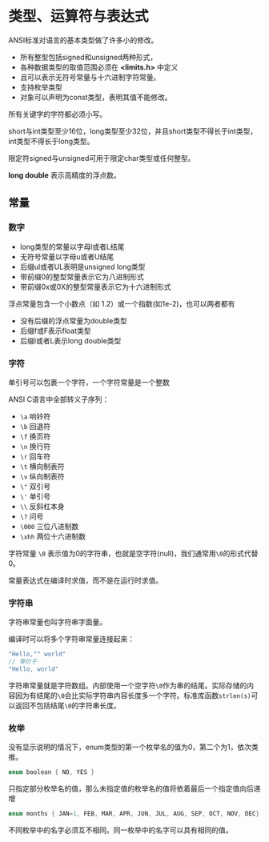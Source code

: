 # 类型、运算符与表达式

ANSI标准对语言的基本类型做了许多小的修改。

- 所有整型包括signed和unsigned两种形式，
- 各种数据类型的取值范围必须在 **<limits.h>** 中定义
- 且可以表示无符号常量与十六进制字符常量。
- 支持枚举类型
- 对象可以声明为const类型，表明其值不能修改。

所有关键字的字符都必须小写。

short与int类型至少16位，long类型至少32位，并且short类型不得长于int类型，int类型不得长于long类型。

限定符signed与unsigned可用于限定char类型或任何整型。

**long double** 表示高精度的浮点数。

## 常量

### 数字

- long类型的常量以字母l或者L结尾
- 无符号常量以字母u或者U结尾
- 后缀ul或者UL表明是unsigned long类型
- 带前缀0的整型常量表示它为八进制形式
- 带前缀0x或0X的整型常量表示它为十六进制形式

浮点常量包含一个小数点（如 1.2）或一个指数(如1e-2)，也可以两者都有

- 没有后缀的浮点常量为double类型
- 后缀f或F表示float类型
- 后缀l或者L表示long double类型

### 字符

单引号可以包裹一个字符，一个字符常量是一个整数

ANSI C语言中全部转义子序列：

- `\a` 响铃符
- `\b` 回退符
- `\f` 换页符
- `\n` 换行符
- `\r` 回车符
- `\t` 横向制表符
- `\v` 纵向制表符
- `\"` 双引号
- `\'` 单引号
- `\\` 反斜杠本身
- `\?` 问号
- `\000` 三位八进制数
- `\xhh` 两位十六进制数

字符常量 `\0` 表示值为0的字符串，也就是空字符(null)，我们通常用`\0`的形式代替0。

常量表达式在编译时求值，而不是在运行时求值。

### 字符串

字符串常量也叫字符串字面量。

编译时可以将多个字符串常量连接起来：

```c
"Hello,"" world"
// 等价于
"Hello, world"
```

字符串常量就是字符数组。内部使用一个空字符`\0`作为串的结尾。实际存储的内容因为有结尾的`\0`会比实际字符串内容长度多一个字符。标准库函数`strlen(s)`可以返回不包括结尾`\0`的字符串长度。

### 枚举

没有显示说明的情况下，enum类型的第一个枚举名的值为0，第二个为1，依次类推。

```c
enum boolean { NO, YES }
```

只指定部分枚举名的值，那么未指定值的枚举名的值将依着最后一个指定值向后递增

```c
enum months { JAN=1, FEB, MAR, APR, JUN, JUL, AUG, SEP, OCT, NOV, DEC} /* FEB的值为0，依次类推 */
```

不同枚举中的名字必须互不相同。同一枚举中的名字可以具有相同的值。
